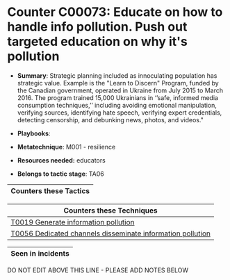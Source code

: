 # Counter C00073: Educate on how to handle info pollution. Push out targeted education on why it's pollution

* **Summary**: Strategic planning included as innoculating population has strategic value.  Example is the "Learn to Discern" Program, funded by the Canadian government, operated in Ukraine from July 2015 to March 2016. The program trained 15,000 Ukrainians in ‘’safe, informed media consumption techniques,’’ including avoiding emotional manipulation, verifying sources, identifying hate speech, verifying expert credentials, detecting censorship, and debunking news, photos, and videos."

* **Playbooks**: 

* **Metatechnique**: M001 - resilience

* **Resources needed:** educators

* **Belongs to tactic stage**: TA06


| Counters these Tactics |
| ---------------------- |



| Counters these Techniques |
| ------------------------- |
| [T0019 Generate information pollution](../techniques/T0019.md) |
| [T0056 Dedicated channels disseminate information pollution](../techniques/T0056.md) |



| Seen in incidents |
| ----------------- |


DO NOT EDIT ABOVE THIS LINE - PLEASE ADD NOTES BELOW